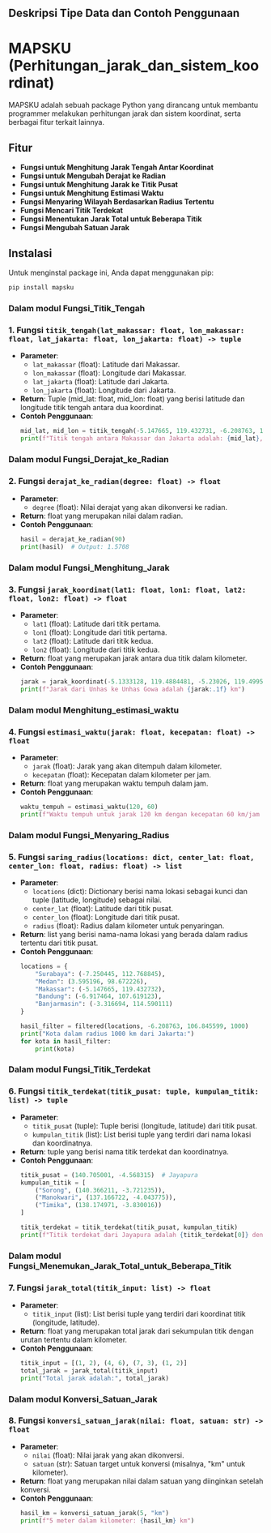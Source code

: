 ## Deskripsi Tipe Data dan Contoh Penggunaan
# MAPSKU (Perhitungan_jarak_dan_sistem_koordinat)

MAPSKU adalah sebuah package Python yang dirancang untuk membantu programmer melakukan perhitungan jarak dan sistem koordinat, serta berbagai fitur terkait lainnya.

## Fitur

- **Fungsi untuk Menghitung Jarak Tengah Antar Koordinat**
- **Fungsi untuk Mengubah Derajat ke Radian**
- **Fungsi untuk Menghitung Jarak ke Titik Pusat**
- **Fungsi untuk Menghitung Estimasi Waktu**
- **Fungsi Menyaring Wilayah Berdasarkan Radius Tertentu**
- **Fungsi Mencari Titik Terdekat**
- **Fungsi Menentukan Jarak Total untuk Beberapa Titik**
- **Fungsi Mengubah Satuan Jarak**

## Instalasi

Untuk menginstal package ini, Anda dapat menggunakan pip:

```bash
pip install mapsku
```
### Dalam modul Fungsi_Titik_Tengah
### 1. Fungsi `titik_tengah(lat_makassar: float, lon_makassar: float, lat_jakarta: float, lon_jakarta: float) -> tuple`
- **Parameter**:
  - `lat_makassar` (float): Latitude dari Makassar.
  - `lon_makassar` (float): Longitude dari Makassar.
  - `lat_jakarta` (float): Latitude dari Jakarta.
  - `lon_jakarta` (float): Longitude dari Jakarta.
- **Return**: Tuple (mid_lat: float, mid_lon: float) yang berisi latitude dan longitude titik tengah antara dua koordinat.
- **Contoh Penggunaan**:
  ```python
  mid_lat, mid_lon = titik_tengah(-5.147665, 119.432731, -6.208763, 106.845599)
  print(f"Titik tengah antara Makassar dan Jakarta adalah: {mid_lat}, {mid_lon}")
  ```
### Dalam modul Fungsi_Derajat_ke_Radian
### 2. Fungsi `derajat_ke_radian(degree: float) -> float`
- **Parameter**:
  - `degree` (float): Nilai derajat yang akan dikonversi ke radian.
- **Return**: float yang merupakan nilai dalam radian.
- **Contoh Penggunaan**:
  ```python
  hasil = derajat_ke_radian(90)
  print(hasil)  # Output: 1.5708
  ```
### Dalam modul Fungsi_Menghitung_Jarak
### 3. Fungsi `jarak_koordinat(lat1: float, lon1: float, lat2: float, lon2: float) -> float`
- **Parameter**:
  - `lat1` (float): Latitude dari titik pertama.
  - `lon1` (float): Longitude dari titik pertama.
  - `lat2` (float): Latitude dari titik kedua.
  - `lon2` (float): Longitude dari titik kedua.
- **Return**: float yang merupakan jarak antara dua titik dalam kilometer.
- **Contoh Penggunaan**:
  ```python
  jarak = jarak_koordinat(-5.1333128, 119.4884481, -5.23026, 119.4995591)
  print(f"Jarak dari Unhas ke Unhas Gowa adalah {jarak:.1f} km")
  ```
### Dalam modul Menghitung_estimasi_waktu
### 4. Fungsi `estimasi_waktu(jarak: float, kecepatan: float) -> float`
- **Parameter**:
  - `jarak` (float): Jarak yang akan ditempuh dalam kilometer.
  - `kecepatan` (float): Kecepatan dalam kilometer per jam.
- **Return**: float yang merupakan waktu tempuh dalam jam.
- **Contoh Penggunaan**:
  ```python
  waktu_tempuh = estimasi_waktu(120, 60)
  print(f"Waktu tempuh untuk jarak 120 km dengan kecepatan 60 km/jam adalah: {waktu_tempuh:.2f} jam")
  ```
### Dalam modul Fungsi_Menyaring_Radius
### 5. Fungsi `saring_radius(locations: dict, center_lat: float, center_lon: float, radius: float) -> list`
- **Parameter**:
  - `locations` (dict): Dictionary berisi nama lokasi sebagai kunci dan tuple (latitude, longitude) sebagai nilai.
  - `center_lat` (float): Latitude dari titik pusat.
  - `center_lon` (float): Longitude dari titik pusat.
  - `radius` (float): Radius dalam kilometer untuk penyaringan.
- **Return**: list yang berisi nama-nama lokasi yang berada dalam radius tertentu dari titik pusat.
- **Contoh Penggunaan**:
  ```python
  locations = {
      "Surabaya": (-7.250445, 112.768845),
      "Medan": (3.595196, 98.672226),
      "Makassar": (-5.147665, 119.432732),
      "Bandung": (-6.917464, 107.619123),
      "Banjarmasin": (-3.316694, 114.590111)
  }
  
  hasil_filter = filtered(locations, -6.208763, 106.845599, 1000)
  print("Kota dalam radius 1000 km dari Jakarta:")
  for kota in hasil_filter:
      print(kota)
  ```
### Dalam modul Fungsi_Titik_Terdekat
### 6. Fungsi `titik_terdekat(titik_pusat: tuple, kumpulan_titik: list) -> tuple`
- **Parameter**:
  - `titik_pusat` (tuple): Tuple berisi (longitude, latitude) dari titik pusat.
  - `kumpulan_titik` (list): List berisi tuple yang terdiri dari nama lokasi dan koordinatnya.
- **Return**: tuple yang berisi nama titik terdekat dan koordinatnya.
- **Contoh Penggunaan**:
  ```python
  titik_pusat = (140.705001, -4.568315)  # Jayapura
  kumpulan_titik = [
      ("Sorong", (140.366211, -3.721235)),
      ("Manokwari", (137.166722, -4.043775)),
      ("Timika", (138.174971, -3.830016))
  ]

  titik_terdekat = titik_terdekat(titik_pusat, kumpulan_titik)
  print(f"Titik terdekat dari Jayapura adalah {titik_terdekat[0]} dengan koordinat {titik_terdekat[1]}")
  ```
### Dalam modul Fungsi_Menemukan_Jarak_Total_untuk_Beberapa_Titik
### 7. Fungsi `jarak_total(titik_input: list) -> float`
- **Parameter**:
  - `titik_input` (list): List berisi tuple yang terdiri dari koordinat titik (longitude, latitude).
- **Return**: float yang merupakan total jarak dari sekumpulan titik dengan urutan tertentu dalam kilometer.
- **Contoh Penggunaan**:
  ```python
  titik_input = [(1, 2), (4, 6), (7, 3), (1, 2)]
  total_jarak = jarak_total(titik_input)
  print("Total jarak adalah:", total_jarak)
  ```
### Dalam modul Konversi_Satuan_Jarak
### 8. Fungsi `konversi_satuan_jarak(nilai: float, satuan: str) -> float`
- **Parameter**:
  - `nilai` (float): Nilai jarak yang akan dikonversi.
  - `satuan` (str): Satuan target untuk konversi (misalnya, "km" untuk kilometer).
- **Return**: float yang merupakan nilai dalam satuan yang diinginkan setelah konversi.
- **Contoh Penggunaan**:
  ```python
  hasil_km = konversi_satuan_jarak(5, "km")
  print(f"5 meter dalam kilometer: {hasil_km} km")
  ```
